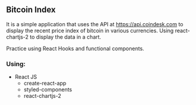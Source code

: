 ## Bitcoin Index

It is a simple application that uses the API at https://api.coindesk.com to display the recent price index of bitcoin in various currencies. Using react-chartjs-2 to display the data in a chart. 

Practice using React Hooks and functional components. 

### Using:
- React JS
    - create-react-app
    - styled-components
    - react-chartjs-2
